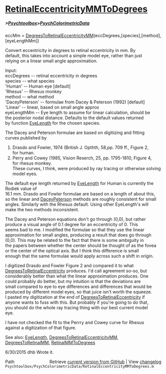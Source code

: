 # [RetinalEccentricityMMToDegrees](RetinalEccentricityMMToDegrees)
##### >[Psychtoolbox](Psychtoolbox)>[PsychColorimetricData](PsychColorimetricData)

eccMm = [DegreesToRetinalEccentricityMM](DegreesToRetinalEccentricityMM)(eccDegrees,[species],[method],[eyeLengthMm])  
  
Convert eccentricity in degrees to retinal eccentricity in mm.  By  
default, this takes into account a simple model eye, rather than just  
relying on a linear small angle approximation.  
  
Input:  
  eccDegrees -- retinal eccentricity in degrees  
  species -- what species  
    'Human'  -- Human eye [default]  
    'Rhesus' -- Rhesus monkey  
  method -- what method  
    'DaceyPeterson'  -- formulae from Dacey & Peterson (1992) [default]  
    'Linear' -- linear, based on small angle approx  
 eyeLengthMm -- Eye length to assume for linear calculation, should be  
     the posterior nodal distance. Defaults to the default values returned  
     by function [EyeLength](EyeLength) for the chosen species.  
  
The Dacey and Peterson formulae are based on digitizing and fitting  
curves published by  
   1) Drasdo and Fowler, 1974 (British J. Opthth, 58,pp. 709 ff., Figure 2,  
   for human.  
   2) Perry and Cowey (1985, Vision Reserch, 25, pp. 1795-1810, Figure 4,  
   for rhesus monkey.  
These curves, I think, were produced by ray tracing or otherwise solving  
model eyes.  
  
The default eye length returned by [EyeLength](EyeLength) for Human is currently the Rodiek value of  
16.1 mm.  Drasdo and Fowler formulae are based on a length of about this,   
so the linear and [DaceyPeterson](DaceyPeterson) methods are roughly consistent for small  
angles.  Similarly with the Rhesus default.  Using other EyeLength's will  
make the two methods inconsistent.  
  
The Dacey and Peterson equations don't go through (0,0), but rather  
produce a visual angle of 0.1 degree for an eccentricity of 0.  This  
seems bad to me. I modified the formulae so that they use the linear  
approximation for small angles, producing a result that does go through  
(0,0).  This may be related to the fact that there is some ambiguity in  
the papers between whether the center should be thought of as the fovea  
or the center of the optical axis.  But I think this difference is small  
enough that the same formulae would apply across such a shift in origin.  
  
I digitized Drasdo and Fowler Figure 2 and compared it to what  
[DegreesToRetinalEccentricity](DegreesToRetinalEccentricity) produces.  I'd call agreement so-so, but  
considerably better than what the linear approximation produces.  One  
could probably do better, but my intuition is that the deviations are  
small compared to eye to eye differences and differences that would be  
produced by different model eyes, so that juice isn't worth the squeeze.  
I pasted my digitization at the end of [DegreesToRetinalEccentricity](DegreesToRetinalEccentricity) if  
anyone wants to fuss with this.  But probably if you're going to do that,  
you should do the whole ray tracing thing with our best current model  
eye.  
  
I have not checked the fit to the Perrry and Cowey curve for Rhesus  
against a digitization of that figure.  
  
See also: [EyeLength](EyeLength), [DegreesToRetinalEccentricityMM](DegreesToRetinalEccentricityMM), [DegreesToRetinalMM](DegreesToRetinalMM), [RetinalMMToDegrees](RetinalMMToDegrees)  
  
6/30/2015  dhb  Wrote it.  




<div class="code_header" style="text-align:right;">
  <span style="float:left;">Path&nbsp;&nbsp;</span> <span class="counter">Retrieve <a href=
  "https://raw.github.com/Psychtoolbox-3/Psychtoolbox-3/beta/Psychtoolbox/PsychColorimetricData/RetinalEccentricityMMToDegrees.m">current version from GitHub</a> | View <a href=
  "https://github.com/Psychtoolbox-3/Psychtoolbox-3/commits/beta/Psychtoolbox/PsychColorimetricData/RetinalEccentricityMMToDegrees.m">changelog</a></span>
</div>
<div class="code">
  <code>Psychtoolbox/PsychColorimetricData/RetinalEccentricityMMToDegrees.m</code>
</div>

